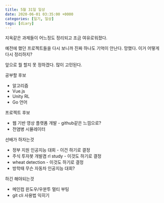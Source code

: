 ```yaml
---
title: 5월 31일 일상
date: 2020-06-01 03:35:00 +0000
categories: [일기, 일상]
tags: [diary]
---
```


지옥같은 과제들이 어느정도 정리되고 조금 여유로워졌다.

예전에 했던 프로젝트들을 다시 보니까 진짜 하나도 기억이 안난다. 망했다. 이거 어떻게 다시 정리하지?

앞으로 뭘 할지 못 정하겠다. 많이 고민된다.

공부할 후보

* 알고리즘
* Vue.js
* Unity RL
* Go 언어

프로젝트 후보

* 웹 기반 영상 플랫폼 개발 - github같은 느낌으로?
* 전염병 시뮬레이터

선배가 하자는것

* 정부 지원 인공지능 대회 - 이건 하기로 결정
* 주식 투자봇 개발겸 rl study - 이것도 하기로 결정
* wheat detection - 이것도 하기로 결정
* 방학때 무슨 자동차 인공지능 대회?

하긴 해야되는것

* 메인컴 윈도우/우분투 멀티 부팅
* git cli 사용법 익히기
